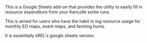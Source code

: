 This is a Google Sheets add-on that provides the utility to easily fill in resource expenditure from your Kancolle sortie runs. 

This is aimed for users who have the habit to log resource usage for monthly EO maps, event maps, and farming hunts.

It is essentially kREL's google sheets version.
